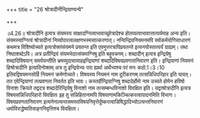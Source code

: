 +++
title = "26 श्रोत्रादीनीन्द्रियाण्यन्ये"

+++
  
  
॥4.26॥ श्रोत्रादीनि इत्यत्र संयमस्य साक्षादग्नित्वाभावाच्छ्रोत्रादेश्च
होतव्यत्वाभावात्तात्पर्यमाह अन्य इति। संयमस्याग्नित्वं श्रोत्रादीनां
निर्व्यापारत्वलक्षणभस्मसात्करणात्। नन्विन्द्रियनियमनमपि
सर्वकर्मयोगिसाधारणं कथमत्र विशिष्योच्यते इत्यत्रोक्तंसंयमने प्रयतन्त इति
एवमुत्तरत्रापिप्रयतन्ते इत्यनयोस्तात्पर्यं ग्राह्यम्। तथा
निष्ठाशब्देऽपि। अत्र प्रतीन्द्रियं संयमभेदात्संयमाग्निषु इति
बहुवचनम्। शब्दादीन् इत्यत्र इन्द्रियेषु शब्दादिविषयान् समर्पयन्तीति
भ्रमव्युदासायाहइन्द्रियाणां शब्दादिविषयप्रवणतानिवारण इति। इन्द्रियाणां
नियमनं हिश्रोत्रादीनि इत्यादिनोक्तम् अत्र तु इन्द्रियेभ्यः परा ह्यर्था
अर्थेभ्यश्च परं मनः कठो.1।3।10 इतिवद्विषयमनसोर्हि नियमनं क्रमेणोच्यते।
विषयस्य नियमनं नाम दूरीकरणम् तत्सन्निधिपरिहार इति यावत्। तत
एवेन्द्रियाणां तत्प्रवणता निवर्तत इति भावः। कस्तर्हीन्द्रियाग्निषु
शब्दादेर्होमो नाम उच्यते होमेन हविषो विनाशः क्रियते तद्वदत्र
शब्दादेरिन्द्रियेषु विनाशो नाम तत्सम्बन्धविनाशो विवक्षित इति।
यद्वाश्रोत्रादीनि इत्यत्र विषयसन्निधिपरिहारो विवक्षितः इह तु
सन्निहितानामपि विषयाणामकिञ्चित्करत्वापादनमिति विभागः। विषयप्रवणतानिवारण
इत्यनेनात्यन्तसमस्तविषयनिवृत्तेर्दुष्करत्वान्निषिद्धादिभ्योऽत्यन्तनिवारणं
धर्माविरुद्धेष्वतिसङ्गनिवृत्तिश्च विवक्षिता।  
  
